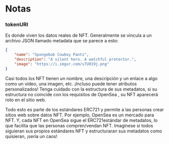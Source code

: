 # Notas

### tokenURI

Es donde viven los datos reales de NFT. Generalmente se vincula a un archivo JSON llamado metadata que se parece a esto:

```json
{
    "name": "Spongebob Cowboy Pants",
    "description": "A silent hero. A watchful protector.",
    "image": "https://i.imgur.com/v7U019j.png"
}
```

Casi todos los NFT tienen un nombre, una descripción y un enlace a algo como un video, una imagen, etc. ¡Incluso puede tener atributos personalizados! Tenga cuidado con la estructura de sus metadatos, si su estructura no coincide con los requisitos de OpenSea , su NFT aparecerá roto en el sitio web.

Todo esto es parte de los estándares ERC721 y permite a las personas crear sitios web sobre datos NFT. Por ejemplo, OpenSea es un mercado para NFT. Y, cada NFT en OpenSea sigue el ERC721estándar de metadatos, lo que facilita que las personas compren/vendan NFT. Imagínese si todos siguieran sus propios estándares NFT y estructuraran sus metadatos como quisieran, ¡sería un caos!

